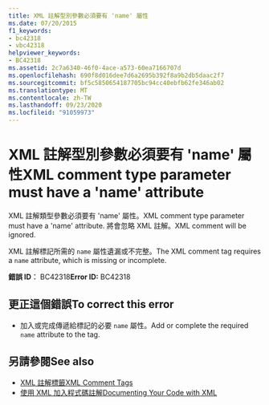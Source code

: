```yaml
---
title: XML 註解型別參數必須要有 'name' 屬性
ms.date: 07/20/2015
f1_keywords:
- bc42318
- vbc42318
helpviewer_keywords:
- BC42318
ms.assetid: 2c7a6340-46f0-4ace-a573-60ea7166707d
ms.openlocfilehash: 690f8d016dee7d6a2695b392f8a9b2db5daac2f7
ms.sourcegitcommit: bf5c5850654187705bc94cc40ebfb62fe346ab02
ms.translationtype: MT
ms.contentlocale: zh-TW
ms.lasthandoff: 09/23/2020
ms.locfileid: "91059973"
---
```

# <a name="xml-comment-type-parameter-must-have-a-name-attribute"></a><span data-ttu-id="086b6-102">XML 註解型別參數必須要有 'name' 屬性</span><span class="sxs-lookup"><span data-stu-id="086b6-102">XML comment type parameter must have a 'name' attribute</span></span>

<span data-ttu-id="086b6-103">XML 註解類型參數必須要有 'name' 屬性。</span><span class="sxs-lookup"><span data-stu-id="086b6-103">XML comment type parameter must have a 'name' attribute.</span></span> <span data-ttu-id="086b6-104">將會忽略 XML 註解。</span><span class="sxs-lookup"><span data-stu-id="086b6-104">XML comment will be ignored.</span></span>  
  
 <span data-ttu-id="086b6-105">XML 註解標記所需的 `name` 屬性遺漏或不完整。</span><span class="sxs-lookup"><span data-stu-id="086b6-105">The XML comment tag requires a `name` attribute, which is missing or incomplete.</span></span>  
  
 <span data-ttu-id="086b6-106">**錯誤 ID︰** BC42318</span><span class="sxs-lookup"><span data-stu-id="086b6-106">**Error ID:** BC42318</span></span>  
  
## <a name="to-correct-this-error"></a><span data-ttu-id="086b6-107">更正這個錯誤</span><span class="sxs-lookup"><span data-stu-id="086b6-107">To correct this error</span></span>  
  
- <span data-ttu-id="086b6-108">加入或完成傳遞給標記的必要 `name` 屬性。</span><span class="sxs-lookup"><span data-stu-id="086b6-108">Add or complete the required `name` attribute to the tag.</span></span>  
  
## <a name="see-also"></a><span data-ttu-id="086b6-109">另請參閱</span><span class="sxs-lookup"><span data-stu-id="086b6-109">See also</span></span>

- [<span data-ttu-id="086b6-110">XML 註解標籤</span><span class="sxs-lookup"><span data-stu-id="086b6-110">XML Comment Tags</span></span>](../language-reference/xmldoc/index.md)
- [<span data-ttu-id="086b6-111">使用 XML 加入程式碼註解</span><span class="sxs-lookup"><span data-stu-id="086b6-111">Documenting Your Code with XML</span></span>](../programming-guide/program-structure/documenting-your-code-with-xml.md)
